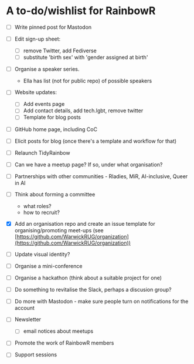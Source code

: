 # A to-do/wishlist for RainbowR

- [ ] Write pinned post for Mastodon

- [ ] Edit sign-up sheet: 
	- [ ] remove Twitter, add Fediverse
	- [ ] substitute 'birth sex' with 'gender assigned at birth'

- [ ] Organise a speaker series. 
  - Ella has list (not for public repo) of possible speakers

- [ ] Website updates:
	- [ ] Add events page
	- [ ] Add contact details, add tech.lgbt, remove twitter
	- [ ] Template for blog posts

- [ ] GitHub home page, including CoC
- [ ] Elicit posts for blog (once there's a template and workflow for that)
- [ ] Relaunch TidyRainbow
- [ ] Can we have a meetup page? If so, under what organisation?
- [ ] Partnerships with other communities - Rladies, MiR, AI-inclusive, Queer in AI
- [ ] Think about forming a committee
    - what roles?
    - how to recruit?
- [x] Add an organisation repo and create an issue template for organising/promoting meet-ups (see [https://github.com/WarwickRUG/organization](https://github.com/WarwickRUG/organization))
- [ ] Update visual identity?

- [ ] Organise a mini-conference
- [ ] Organise a hackathon (think about a suitable project for one)
- [ ] Do something to revitalise the Slack, perhaps a discusion group?
- [ ] Do more with Mastodon - make sure people turn on notifications for the account
- [ ] Newsletter
  - [ ] email notices about meetups
- [ ] Promote the work of RainbowR members
- [ ] Support sessions

